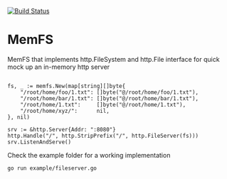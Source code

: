 [![Build Status](https://travis-ci.com/iamjinlei/memfs.svg?branch=master)](https://travis-ci.com/iamjinlei/memfs)

# MemFS

MemFS that implements http.FileSystem and http.File interface for quick mock up an in-memory http server

```golang

fs, _ := memfs.New(map[string][]byte{
	"/root/home/foo/1.txt": []byte("@/root/home/foo/1.txt"),
	"/root/home/bar/1.txt": []byte("@/root/home/bar/1.txt"),
	"/root/home/1.txt":     []byte("@/root/home/1.txt"),
	"/root/home/xyz/":      nil,
}, nil)

srv := &http.Server{Addr: ":8080"}
http.Handle("/", http.StripPrefix("/", http.FileServer(fs)))
srv.ListenAndServe()
```

Check the example folder for a working implementation

```bash
go run example/fileserver.go
```
